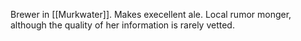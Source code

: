 Brewer in [[Murkwater]]. Makes execellent ale. Local rumor monger, although the quality of her information is rarely vetted.